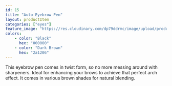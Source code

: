 ```yaml
---
id: 15
title: "Auto Eyebrow Pen"
layout: productItem
categories: ["eyes"]
feature_image: "https://res.cloudinary.com/dp79ddrmc/image/upload/products/autoEyebrowPen.jpg"
colors:
    - color: "Black"
      hex: "000000"
    - color: "Dark Brown"
      hex: "2a1206"
---
```

This eyebrow pen comes in twist form, so no more messing around with sharpeners. Ideal for enhancing your brows to achieve that perfect arch effect. It comes in various brown shades for natural blending.
